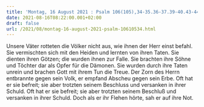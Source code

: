```yaml
---
title: 'Montag, 16 August 2021 : Psalm 106(105),34-35.36-37.39-40.43-44.'
date: 2021-08-16T08:22:00.001+02:00
draft: false
url: /2021/08/montag-16-august-2021-psalm-10610534.html
---
```


Unsere Väter rotteten die Völker nicht aus, wie ihnen der Herr einst befahl. Sie vermischten sich mit den Heiden und lernten von ihren Taten. Sie dienten ihren Götzen; die wurden ihnen zur Falle. Sie brachten ihre Söhne und Töchter dar als Opfer für die Dämonen. Sie wurden durch ihre Taten unrein und brachen Gott mit ihrem Tun die Treue. Der Zorn des Herrn entbrannte gegen sein Volk, er empfand Abscheu gegen sein Erbe. Oft hat er sie befreit; sie aber trotzten seinem Beschluss und versanken in ihrer Schuld. Oft hat er sie befreit; sie aber trotzten seinem Beschluß und versanken in ihrer Schuld. Doch als er ihr Flehen hörte, sah er auf ihre Not.